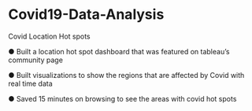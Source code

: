 # Covid19-Data-Analysis

Covid Location Hot spots

●	Built a location hot spot dashboard that was featured on tableau’s community page

●	Built visualizations to show the regions that are affected by Covid with real time data 

●	Saved 15 minutes on browsing to see the areas with covid hot spots
